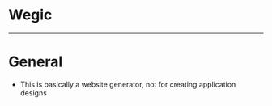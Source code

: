 <!--
{
  "type": "learn",
  "tags": ["Wegic"]
}
-->
# Wegic

---

# General
- This is basically a website generator, not for creating application designs
